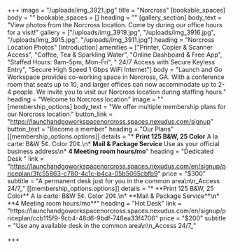 +++
image = "/uploads/img_3921.jpg"
title = "Norcross"
[bookable_spaces]
body = ""
bookable_spaces = []
heading = ""
[gallery_section]
body_text = "View photos from the Norcross location. Come by during our office hours for a visit!"
gallery = ["/uploads/img_3919.jpg", "/uploads/img_3916.jpg", "/uploads/img_3915.jpg", "/uploads/img_3911.jpg"]
heading = "Norcross Location Photos"
[introduction]
amenities = ["Printer, Copier & Scanner Access", "Coffee, Tea & Sparkling Water", "Online Dashboard & Free App", "Staffed Hours: 9am-5pm, Mon-Fri", " 24/7 Access with Secure Keyless Entry", "Secure High Speed 1 Gbps WiFi Internet"]
body = "Launch and Go Workspace provides co-working space in Norcross, GA. With a conference room that seats up to 10, and larger offices can now accommodate up to 2-4 people. We invite you to visit our Norcross location during staffing hours."
heading = "Welcome to Norcross location"
image = ""
[membership_options]
body_text = "We offer multiple membership plans for our Norcross location."
button_link = "https://launchandgoworkspacenorcross.spaces.nexudus.com/signup"
button_text = "Become a member"
heading = "Our Plans"
[[membership_options.options]]
details = "* **Print 125 B&W, 25 Color** A la carte: B&W 5¢. Color 20¢.\n* **Mail & Package Service** Use as your official business address\n* **4 Meeting room hours/mo**"
heading = "Dedicated Desk "
link = "https://launchandgoworkspacenorcross.spaces.nexudus.com/en/signup/priceplan/3fc55863-c780-4c1c-b4ca-05b5065cbfb9"
price = "$300"
subtitle = "A permanent desk just for you in the common area\n\n_Access 24/7_"
[[membership_options.options]]
details = "* **Print 125 B&W, 25 Color** A la carte: B&W 5¢. Color 20¢.\n* **Mail & Package Service**\n* **4 Meeting room hours/mo**"
heading = "Hot Desk"
link = "https://launchandgoworkspacenorcross.spaces.nexudus.com/en/signup/priceplan/ccb115f9-9cb4-48d6-9bdf-746ea33f4706"
price = "$200"
subtitle = "Use any available desk in the common area\n\n_Access 24/7_"

+++
